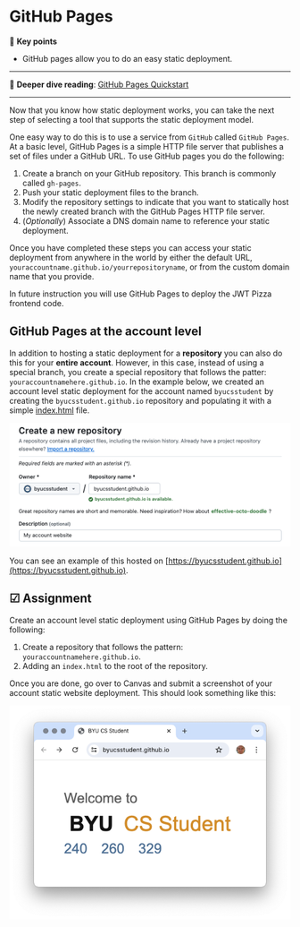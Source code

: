 # GitHub Pages

🔑 **Key points**

- GitHub pages allow you to do an easy static deployment.

---

📖 **Deeper dive reading**: [GitHub Pages Quickstart](https://docs.github.com/en/pages/quickstart)

---

Now that you know how static deployment works, you can take the next step of selecting a tool that supports the static deployment model.

One easy way to do this is to use a service from `GitHub` called `GitHub Pages`. At a basic level, GitHub Pages is a simple HTTP file server that publishes a set of files under a GitHub URL. To use GitHub pages you do the following:

1. Create a branch on your GitHub repository. This branch is commonly called `gh-pages`.
1. Push your static deployment files to the branch.
1. Modify the repository settings to indicate that you want to statically host the newly created branch with the GitHub Pages HTTP file server.
1. (_Optionally_) Associate a DNS domain name to reference your static deployment.

Once you have completed these steps you can access your static deployment from anywhere in the world by either the default URL, `youraccountname.github.io/yourrepositoryname`, or from the custom domain name that you provide.

In future instruction you will use GitHub Pages to deploy the JWT Pizza frontend code.

## GitHub Pages at the account level

In addition to hosting a static deployment for a **repository** you can also do this for your **entire account**. However, in this case, instead of using a special branch, you create a special repository that follows the patter: `youraccountnamehere.github.io`. In the example below, we created an account level static deployment for the account named `byucsstudent` by creating the `byucsstudent.github.io` repository and populating it with a simple [index.html](gitHubPagesExample/index.html) file.

![Create account GitHub pages](createAccountGitHubPages.png)

You can see an example of this hosted on [https://byucsstudent.github.io](https://byucsstudent.github.io).

## ☑ Assignment

Create an account level static deployment using GitHub Pages by doing the following:

1. Create a repository that follows the pattern: `youraccountnamehere.github.io`.
1. Adding an `index.html` to the root of the repository.

Once you are done, go over to Canvas and submit a screenshot of your account static website deployment. This should look something like this:

![Sample GitHub Pages site](sampleGitHubPagesSite.png)
